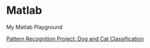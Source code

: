 # Matlab
My Matlab Playground

[Pattern Recognition Project: Dog and Cat Classification](https://github.com/DonghaoQiao/Matlab/tree/master/Pattern%20Recognition%20Project)
